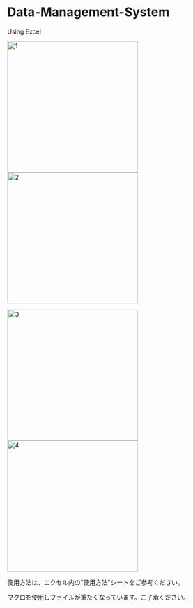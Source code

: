 # Data-Management-System
Using Excel

<p>
<img width="300" alt="1" src="https://user-images.githubusercontent.com/82143606/158410305-e98356ae-a27d-49ec-9bcb-36878384dc39.png">
<img width="300" alt="2" src="https://user-images.githubusercontent.com/82143606/158410319-7d02159a-f35e-41e8-b79d-3bef73e40e55.png">
</p>
<p>
  <img width="300" alt="3" src="https://user-images.githubusercontent.com/82143606/158410324-36c79ea0-a64f-45b3-b2c2-eeba35dacc79.png">
<img width="300" alt="4" src="https://user-images.githubusercontent.com/82143606/158410326-171360f8-1bd9-474f-818f-1ef21ae92726.png">
</p>

使用方法は、エクセル内の"使用方法"シートをご参考ください。

マクロを使用しファイルが重たくなっています。ご了承ください。
